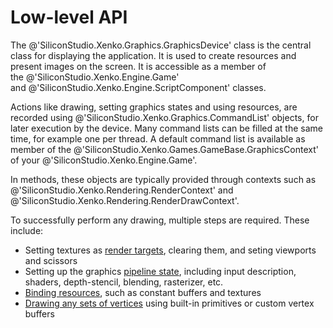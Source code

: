 # Low-level API

The @'SiliconStudio.Xenko.Graphics.GraphicsDevice' class is the central class for displaying the application. It is used to create resources and present images on the screen.
It is accessible as a member of the @'SiliconStudio.Xenko.Engine.Game' and @'SiliconStudio.Xenko.Engine.ScriptComponent' classes.

Actions like drawing, setting graphics states and using resources, are recorded using @'SiliconStudio.Xenko.Graphics.CommandList' objects, for later execution by the device.
Many command lists can be filled at the same time, for example one per thread. A default command list is available as member of the @'SiliconStudio.Xenko.Games.GameBase.GraphicsContext' of your @'SiliconStudio.Xenko.Engine.Game'.

In methods, these objects are typically provided through contexts such as @'SiliconStudio.Xenko.Rendering.RenderContext' and @'SiliconStudio.Xenko.Rendering.RenderDrawContext'.

To successfully perform any drawing, multiple steps are required. These include:

- Setting textures as [render targets](textures-and-render-targets.md), clearing them, and seting viewports and scissors
- Setting up the graphics [pipeline state](pipeline-state.md), including input description, shaders, depth-stencil, blending, rasterizer, etc.
- [Binding resources](resources.md), such as constant buffers and textures
- [Drawing any sets of vertices](draw-vertices.md) using built-in primitives or custom vertex buffers

